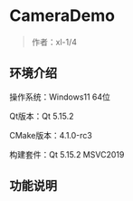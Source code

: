 # CameraDemo

> 作者：xl-1/4

## 环境介绍

操作系统：Windows11 64位

Qt版本：Qt 5.15.2

CMake版本：4.1.0-rc3

构建套件：Qt 5.15.2 MSVC2019

## 功能说明

